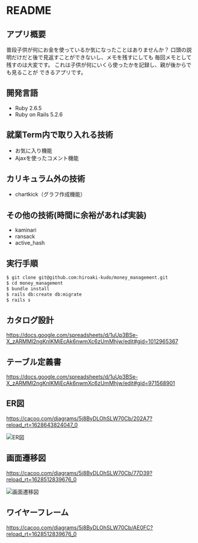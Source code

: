# README

## アプリ概要

普段子供が何にお金を使っているか気になったことはありませんか？
口頭の説明だけだと後で見返すことができないし、メモを残すにしても
毎回メモとして残すのは大変です。
これは子供が何にいくら使ったかを記録し、親が後からでも見ることが
できるアプリです。

## 開発言語

* Ruby 2.6.5
* Ruby on Rails 5.2.6

## 就業Term内で取り入れる技術

* お気に入り機能
* Ajaxを使ったコメント機能

## カリキュラム外の技術
* chartkick（グラフ作成機能）

## その他の技術(時間に余裕があれば実装)
* kaminari
* ransack
* active_hash

## 実行手順

```bash
$ git clone git@github.com:hiroaki-kudo/money_management.git
$ cd money_management
$ bundle install  
$ rails db:create db:migrate  
$ rails s
```

## カタログ設計

https://docs.google.com/spreadsheets/d/1uUp3BSe-X_zARMMl2ngKnlKMjEcAk6nwmXc6zUmMhjw/edit#gid=1012965367

## テーブル定義書

https://docs.google.com/spreadsheets/d/1uUp3BSe-X_zARMMl2ngKnlKMjEcAk6nwmXc6zUmMhjw/edit#gid=971568901

## ER図

https://cacoo.com/diagrams/5j8ByDLOhSLW70Cb/202A7?reload_rt=1628643824047_0

![ER図](https://user-images.githubusercontent.com/83793785/130313414-df9ea85f-8272-4a5b-8e0a-0f70fba91eb0.png)

## 画面遷移図

https://cacoo.com/diagrams/5j8ByDLOhSLW70Cb/77D39?reload_rt=1628512839676_0

![画面遷移図](https://user-images.githubusercontent.com/83793785/129132445-5ffafb8f-3c4b-463d-8c8c-846cf3760617.png)

## ワイヤーフレーム

https://cacoo.com/diagrams/5j8ByDLOhSLW70Cb/AE0FC?reload_rt=1628512839676_0
